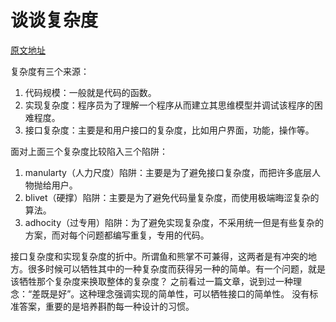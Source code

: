 # 谈谈复杂度
[原文地址](http://biancheng.dnbcw.info/linux/349858.html)

复杂度有三个来源：

1. 代码规模：一般就是代码的函数。
2. 实现复杂度：程序员为了理解一个程序从而建立其思维模型并调试该程序的困难程度。
3. 接口复杂度：主要是和用户接口的复杂度，比如用户界面，功能，操作等。

面对上面三个复杂度比较陷入三个陷阱：

1. manularty（人力尺度）陷阱：主要是为了避免接口复杂度，而把许多底层人物抛给用户。
2. blivet（硬撑）陷阱：主要是为了避免代码量复杂度，而使用极端晦涩复杂的算法。
3. adhocity（过专用）陷阱：为了避免实现复杂度，不采用统一但是有些复杂的方案，而对每个问题都编写重复，专用的代码。

接口复杂度和实现复杂度的折中。所谓鱼和熊掌不可兼得，这两者是有冲突的地方。很多时候可以牺牲其中的一种复杂度而获得另一种的简单。有一个问题，就是该牺牲那个复杂度来换取整体的复杂度？
之前看过一篇文章，说到过一种理念：“差既是好”。这种理念强调实现的简单性，可以牺牲接口的简单性。
没有标准答案，重要的是培养斟酌每一种设计的习惯。


